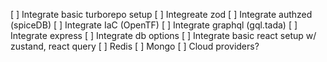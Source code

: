 [ ] Integrate basic turborepo setup
[ ] Integreate zod
[ ] Integrate authzed (spiceDB)
[ ] Integrate IaC (OpenTF)
[ ] Integrate graphql (gql.tada)
[ ] Integrate express
[ ] Integrate db options
[ ] Integrate basic react setup w/ zustand, react query
[ ] Redis
[ ] Mongo
[ ] Cloud providers?
